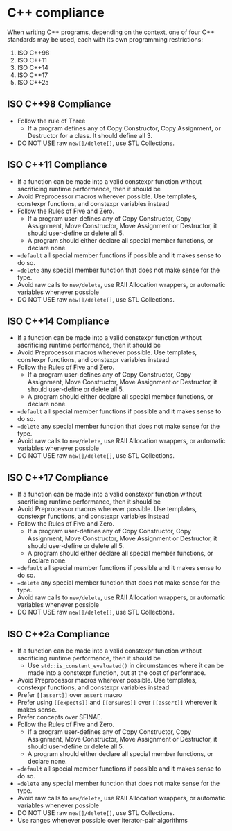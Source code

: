 # C++ compliance
When writing C++ programs, depending on the context, one of four C++ standards may be used, each with its own programming restrictions:
1. ISO C++98
2. ISO C++11
3. ISO C++14
4. ISO C++17
5. ISO C++2a

## ISO C++98 Compliance

* Follow the rule of Three
    * If a program defines any of Copy Constructor, Copy Assignment, or Destructor for a class. It should define all 3.
* DO NOT USE raw `new[]/delete[]`, use STL Collections.

## ISO C++11 Compliance

* If a function can be made into a valid constexpr function without sacrificing runtime performance, then it should be
* Avoid Preprocessor macros wherever possible. Use templates, constexpr functions, and constexpr variables instead
* Follow the Rules of Five and Zero. 
    * If a program user-defines any of Copy Constructor, Copy Assignment, Move Constructor, Move Assignment or Destructor, it should user-define or delete all 5.
    * A program should either declare all special member functions, or declare none. 
* `=default` all special member functions if possible and it makes sense to do so.
* `=delete` any special member function that does not make sense for the type. 
* Avoid raw calls to `new/delete`, use RAII Allocation wrappers, or automatic variables whenever possible
* DO NOT USE raw `new[]/delete[]`, use STL Collections. 

## ISO C++14 Compliance

* If a function can be made into a valid constexpr function without sacrificing runtime performance, then it should be
* Avoid Preprocessor macros wherever possible. Use templates, constexpr functions, and constexpr variables instead
* Follow the Rules of Five and Zero. 
    * If a program user-defines any of Copy Constructor, Copy Assignment, Move Constructor, Move Assignment or Destructor, it should user-define or delete all 5.
    * A program should either declare all special member functions, or declare none. 
* `=default` all special member functions if possible and it makes sense to do so.
* `=delete` any special member function that does not make sense for the type. 
* Avoid raw calls to `new/delete`, use RAII Allocation wrappers, or automatic variables whenever possible
* DO NOT USE raw `new[]/delete[]`, use STL Collections. 

## ISO C++17 Compliance

* If a function can be made into a valid constexpr function without sacrificing runtime performance, then it should be
* Avoid Preprocessor macros wherever possible. Use templates, constexpr functions, and constexpr variables instead
* Follow the Rules of Five and Zero. 
    * If a program user-defines any of Copy Constructor, Copy Assignment, Move Constructor, Move Assignment or Destructor, it should user-define or delete all 5.
    * A program should either declare all special member functions, or declare none. 
* `=default` all special member functions if possible and it makes sense to do so.
* `=delete` any special member function that does not make sense for the type. 
* Avoid raw calls to `new/delete`, use RAII Allocation wrappers, or automatic variables whenever possible
* DO NOT USE raw `new[]/delete[]`, use STL Collections. 

## ISO C++2a Compliance

* If a function can be made into a valid constexpr function without sacrificing runtime performance, then it should be
    * Use `std::is_constant_evaluated()` in circumstances where it can be made into a constexpr function, but at the cost of performace.
* Avoid Preprocessor macros wherever possible. Use templates, constexpr functions, and constexpr variables instead
* Prefer `[[assert]]` over `assert` macro
* Prefer using `[[expects]]` and `[[ensures]]` over `[[assert]]` wherever it makes sense.
* Prefer concepts over SFINAE.
* Follow the Rules of Five and Zero. 
    * If a program user-defines any of Copy Constructor, Copy Assignment, Move Constructor, Move Assignment or Destructor, it should user-define or delete all 5.
    * A program should either declare all special member functions, or declare none. 
* `=default` all special member functions if possible and it makes sense to do so.
* `=delete` any special member function that does not make sense for the type. 
* Avoid raw calls to `new/delete`, use RAII Allocation wrappers, or automatic variables whenever possible
* DO NOT USE raw `new[]/delete[]`, use STL Collections. 
* Use ranges whenever possible over iterator-pair algorithms
